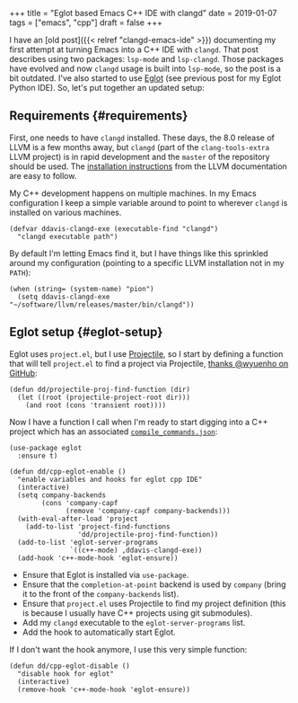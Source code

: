 +++
title = "Eglot based Emacs C++ IDE with clangd"
date = 2019-01-07
tags = ["emacs", "cpp"]
draft = false
+++

I have an [old post]({{< relref "clangd-emacs-ide" >}}) documenting my first attempt at turning Emacs
into a C++ IDE with `clangd`. That post describes using two
packages: `lsp-mode` and `lsp-clangd`. Those packages have evolved
and now `clangd` usage is built into `lsp-mode`, so the post is a
bit outdated. I've also started to use [Eglot](https://github.com/joaotavora/eglot) (see previous post for
my Eglot Python IDE). So, let's put together an updated setup:


## Requirements {#requirements}

First, one needs to have `clangd` installed. These days, the 8.0
release of LLVM is a few months away, but `clangd` (part of the
`clang-tools-extra` LLVM project) is in rapid development and the
`master` of the repository should be used. The [installation
instructions](https://llvm.org/docs/GettingStarted.html#for-developers-to-work-with-a-git-monorepo) from the LLVM documentation are easy to follow.

My C++ development happens on multiple machines. In my Emacs
configuration I keep a simple variable around to point to wherever
`clangd` is installed on various machines.

```emacs-lisp
(defvar ddavis-clangd-exe (executable-find "clangd")
  "clangd executable path")
```

By default I'm letting Emacs find it, but I have things like this
sprinkled around my configuration (pointing to a specific LLVM
installation not in my `PATH`):

```emacs-lisp
(when (string= (system-name) "pion")
  (setq ddavis-clangd-exe "~/software/llvm/releases/master/bin/clangd"))
```


## Eglot setup {#eglot-setup}

Eglot uses `project.el`, but I use [Projectile](https://github.com/bbatsov/projectile), so I start by
defining a function that will tell `project.el` to find a project
via Projectile, [thanks @wyuenho on GitHub](https://github.com/joaotavora/eglot/issues/129#issuecomment-444130367):

```emacs-lisp
(defun dd/projectile-proj-find-function (dir)
  (let ((root (projectile-project-root dir)))
    (and root (cons 'transient root))))
```

Now I have a function I call when I'm ready to start digging into a
C++ project which has an associated [`compile_commands.json`](https://clang.llvm.org/docs/JSONCompilationDatabase.html):

```emacs-lisp
(use-package eglot
  :ensure t)

(defun dd/cpp-eglot-enable ()
  "enable variables and hooks for eglot cpp IDE"
  (interactive)
  (setq company-backends
        (cons 'company-capf
              (remove 'company-capf company-backends)))
  (with-eval-after-load 'project
    (add-to-list 'project-find-functions
                 'dd/projectile-proj-find-function))
  (add-to-list 'eglot-server-programs
               `((c++-mode) ,ddavis-clangd-exe))
  (add-hook 'c++-mode-hook 'eglot-ensure))
```

-   Ensure that Eglot is installed via `use-package`.
-   Ensure that the `completion-at-point` backend is used by
    `company` (bring it to the front of the `company-backends` list).
-   Ensure that `project.el` uses Projectile to find my project
    definition (this is because I usually have C++ projects using git
    submodules).
-   Add my `clangd` executable to the `eglot-server-programs` list.
-   Add the hook to automatically start Eglot.

If I don't want the hook anymore, I use this very simple function:

```emacs-lisp
(defun dd/cpp-eglot-disable ()
  "disable hook for eglot"
  (interactive)
  (remove-hook 'c++-mode-hook 'eglot-ensure))
```
